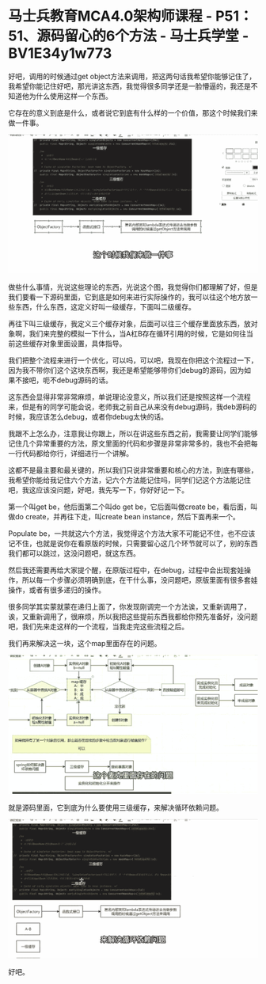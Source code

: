 # 马士兵教育MCA4.0架构师课程 - P51：51、源码留心的6个方法 - 马士兵学堂 - BV1E34y1w773

好吧，调用的时候通过get object方法来调用，把这两句话我希望你能够记住了，我希望你能记住好吧，那光讲这东西，我觉得很多同学还是一脸懵逼的，我还是不知道他为什么使用这样一个东西。

它存在的意义到底是什么，或者说它到底有什么样的一个价值，那这个时候我们来做一件事。

![](img/7825bed63b6d58e8b5129b8f8669e235_1.png)

做些什么事情，光说这些理论的东西，光说这个图，我觉得你们都理解了好，但是我们要看一下源码里面，它到底是如何来进行实际操作的，我可以往这个地方放一些东西，什么东西，这定义好叫一级缓存，下面叫二级缓存。

再往下叫三级缓存，我定义三个缓存对象，后面可以往三个缓存里面放东西，放对象啊，我们来完整的模拟一下什么，当A杠B存在循环引用的时候，它是如何往当前这些缓存对象里面设置，具体指导。

我们把整个流程来进行一个优化，可以吗，可以吧，我现在你把这个流程过一下，因为我不带你们这个这块东西啊，我还是希望能够带你们debug的源码，因为如果不接吧，呃不debug源码的话。

这东西会显得非常非常麻烦，单说理论没意义，所以我们还是按照这样一个流程来，但是有的同学可能会说，老师我之前自己从来没有debug源码，我deb源码的时候，我应该怎么debug，或者你debug太快的话。

我跟不上怎么办，注意我让你跟上，所以在讲这些东西之前，我需要让同学们能够记住几个异常重要的方法，原文里面的代码和步骤是非常非常多的，我也不会把每一行代码都给你行，详细进行一个讲解。

这都不是最主要和最关键的，所以我们只说非常重要和核心的方法，到底有哪些，我希望你能给我记住六个方法，记六个方法能记住吗，同学们记这个方法能记住吧，我这应该没问题，好吧，我先写一下，你好好记一下。

第一个叫get be，他后面第二个叫do get be，它后面叫做create be，看后面，叫做do create，并再往下走，叫create bean instance，然后下面再来一个。

Populate be，一共就这六个方法，我觉得这个方法大家不可能记不住，也不应该记不住，也就是说你在看原版的时候，只需要留心这几个环节就可以了，别的东西我们都可以跳过，这没问题吧，就这东西。

然后我还需要再给大家提个醒，在原版过程中，在debug，过程中会出现套娃操作，所以每一个步骤必须明确到底，在干什么事，没问题吧，原版里面有很多套娃操作，或者有很多递归的操作。

很多同学其实蒙就蒙在递归上面了，你发现刚调完一个方法诶，又重新调用了，诶，又重新调用了，很麻烦，所以我把这些提前东西我都给你预先准备好，没问题吧，我们先来走这样的一个流程，当我走完这些流程之后。

我们再来解决这一块，这个map里面存在的问题。

![](img/7825bed63b6d58e8b5129b8f8669e235_3.png)

就是源码里面，它到底为什么要使用三级缓存，来解决循环依赖问题。

![](img/7825bed63b6d58e8b5129b8f8669e235_5.png)

好吧。